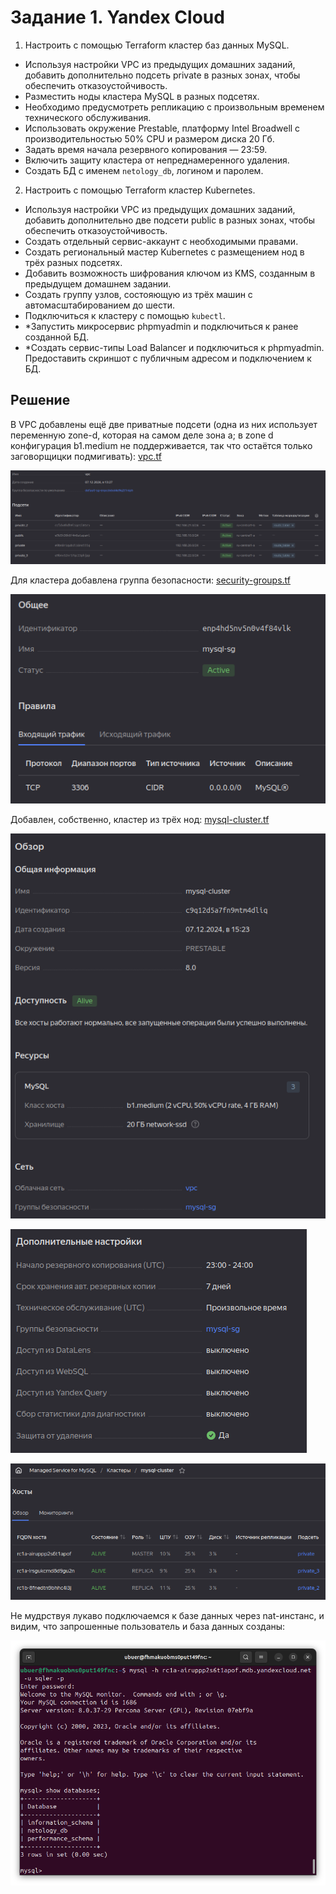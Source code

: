 # Задание 1. Yandex Cloud

1. Настроить с помощью Terraform кластер баз данных MySQL.

 - Используя настройки VPC из предыдущих домашних заданий, добавить дополнительно подсеть private в разных зонах, чтобы обеспечить отказоустойчивость. 
 - Разместить ноды кластера MySQL в разных подсетях.
 - Необходимо предусмотреть репликацию с произвольным временем технического обслуживания.
 - Использовать окружение Prestable, платформу Intel Broadwell с производительностью 50% CPU и размером диска 20 Гб.
 - Задать время начала резервного копирования — 23:59.
 - Включить защиту кластера от непреднамеренного удаления.
 - Создать БД с именем `netology_db`, логином и паролем.

2. Настроить с помощью Terraform кластер Kubernetes.

 - Используя настройки VPC из предыдущих домашних заданий, добавить дополнительно две подсети public в разных зонах, чтобы обеспечить отказоустойчивость.
 - Создать отдельный сервис-аккаунт с необходимыми правами. 
 - Создать региональный мастер Kubernetes с размещением нод в трёх разных подсетях.
 - Добавить возможность шифрования ключом из KMS, созданным в предыдущем домашнем задании.
 - Создать группу узлов, состояющую из трёх машин с автомасштабированием до шести.
 - Подключиться к кластеру с помощью `kubectl`.
 - *Запустить микросервис phpmyadmin и подключиться к ранее созданной БД.
 - *Создать сервис-типы Load Balancer и подключиться к phpmyadmin. Предоставить скриншот с публичным адресом и подключением к БД.


## Решение

В VPC добавлены ещё две приватные подсети (одна из них использует переменную zone-d, которая на самом деле зона a; в zone d конфигурация b1.medium не поддерживается, так что остаётся только заговорщицки подмигивать): [vpc.tf](../23.common/vpc.tf)

![alt text](img/1.1.png)

Для кластера добавлена группа безопасности: [security-groups.tf](../23.common/secrurity-groups.tf)

![alt text](img/1.2.png)

Добавлен, собственно, кластер из трёх нод: [mysql-cluster.tf](../23.common/mysql-cluster.tf)

![alt text](img/1.3.png)

![alt text](img/1.4.png)

![alt text](img/1.5.png)

Не мудрствуя лукаво подключаемся к базе данных через nat-инстанс, и видим, что запрошенные пользователь и база данных созданы:

![alt text](img/1.7.png)